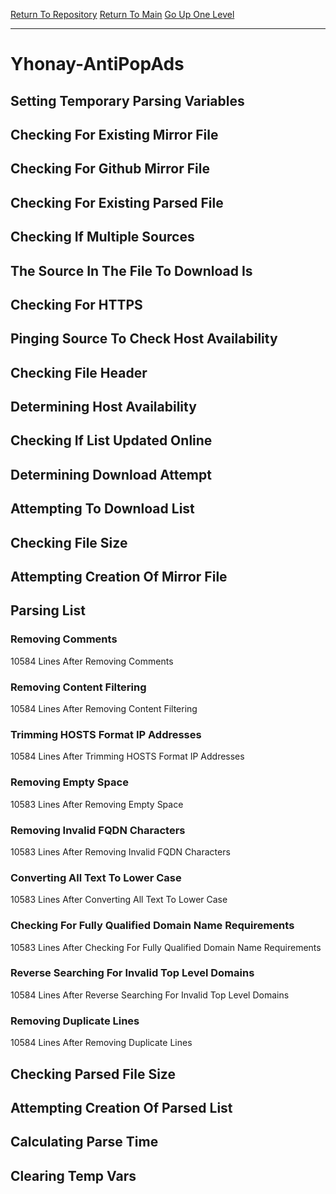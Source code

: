 [Return To Repository](https://github.com/deathbybandaid/piholeparser/)
[Return To Main](https://github.com/deathbybandaid/piholeparser/blob/master/RecentRunLogs/Mainlog.md)
[Go Up One Level](https://github.com/deathbybandaid/piholeparser/blob/master/RecentRunLogs/TopLevelScripts/30-Processing-External-Blacklists.md)
____________________________________
# Yhonay-AntiPopAds
## Setting Temporary Parsing Variables
## Checking For Existing Mirror File
## Checking For Github Mirror File
## Checking For Existing Parsed File
## Checking If Multiple Sources
## The Source In The File To Download Is
## Checking For HTTPS
## Pinging Source To Check Host Availability
## Checking File Header
## Determining Host Availability
## Checking If List Updated Online
## Determining Download Attempt
## Attempting To Download List
## Checking File Size
## Attempting Creation Of Mirror File
## Parsing List
### Removing Comments
10584 Lines After Removing Comments
### Removing Content Filtering
10584 Lines After Removing Content Filtering
### Trimming HOSTS Format IP Addresses
10584 Lines After Trimming HOSTS Format IP Addresses
### Removing Empty Space
10583 Lines After Removing Empty Space
### Removing Invalid FQDN Characters
10583 Lines After Removing Invalid FQDN Characters
### Converting All Text To Lower Case
10583 Lines After Converting All Text To Lower Case
### Checking For Fully Qualified Domain Name Requirements
10583 Lines After Checking For Fully Qualified Domain Name Requirements
### Reverse Searching For Invalid Top Level Domains
10584 Lines After Reverse Searching For Invalid Top Level Domains
### Removing Duplicate Lines
10584 Lines After Removing Duplicate Lines
## Checking Parsed File Size
## Attempting Creation Of Parsed List
## Calculating Parse Time
## Clearing Temp Vars
